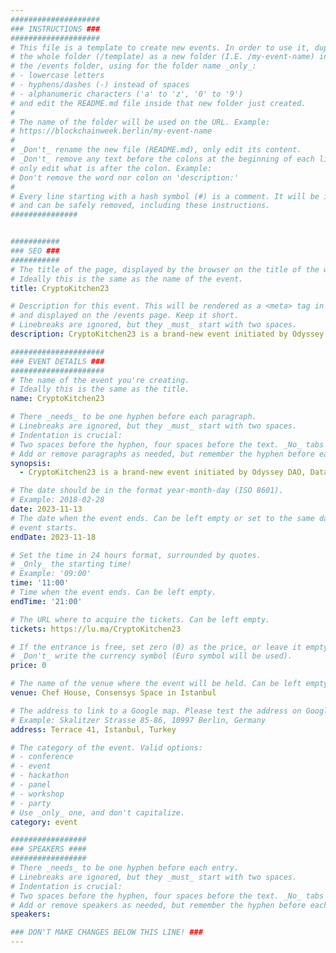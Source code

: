 ```yaml
---
####################
### INSTRUCTIONS ###
####################
# This file is a template to create new events. In order to use it, duplicate
# the whole folder (/template) as a new folder (I.E. /my-event-name) inside of
# the /events folder, using for the folder name _only_:
# - lowercase letters
# - hyphens/dashes (-) instead of spaces
# - alphanumeric characters ('a' to 'z', '0' to '9')
# and edit the README.md file inside that new folder just created.
#
# The name of the folder will be used on the URL. Example:
# https://blockchainweek.berlin/my-event-name
#
# _Don't_ rename the new file (README.md), only edit its content.
# _Don't_ remove any text before the colons at the beginning of each line,
# only edit what is after the colon. Example:
# Don't remove the word nor colon on 'description:'
#
# Every line starting with a hash symbol (#) is a comment. It will be ignored
# and can be safely removed, including these instructions.
###############


###########
### SEO ###
###########
# The title of the page, displayed by the browser on the title of the window.
# Ideally this is the same as the name of the event.
title: CryptoKitchen23

# Description for this event. This will be rendered as a <meta> tag in the HTML,
# and displayed on the /events page. Keep it short.
# Linebreaks are ignored, but they _must_ start with two spaces.
description: CryptoKitchen23 is a brand-new event initiated by Odyssey DAO, DataverseOS, Fusion Labs, Buidler DAO & Fat Garage, a gathering spot and relaxed backstage story and intersection for various crypto ecosystems.

#####################
### EVENT DETAILS ###
#####################
# The name of the event you're creating.
# Ideally this is the same as the title.
name: CryptoKitchen23

# There _needs_ to be one hyphen before each paragraph.
# Linebreaks are ignored, but they _must_ start with two spaces.
# Indentation is crucial:
# Two spaces before the hyphen, four spaces before the text. _No_ tabs allowed.
# Add or remove paragraphs as needed, but remember the hyphen before each entry.
synopsis:
  - CryptoKitchen23 is a brand-new event initiated by Odyssey DAO, DataverseOS, Fusion Labs, Buidler DAO & Fat Garage, a gathering spot and relaxed backstage story and intersection for various crypto ecosystems. CryptoKitchen23 will be hosted as a daily themed event, in formats like workshops 🥪, open talks 🥘, and fireside chats 🌶, determined in collaboration with the guests, invited chefs, and participants. We can all work together to organize gatherings and sharing sessions, while also planning for documentaries, blogs, and live content!

# The date should be in the format year-month-day (ISO 8601).
# Example: 2018-02-28
date: 2023-11-13
# The date when the event ends. Can be left empty or set to the same day the
# event starts.
endDate: 2023-11-18

# Set the time in 24 hours format, surrounded by quotes.
# _Only_ the starting time!
# Example: '09:00'
time: '11:00'
# Time when the event ends. Can be left empty.
endTime: '21:00'

# The URL where to acquire the tickets. Can be left empty.
tickets: https://lu.ma/CryptoKitchen23

# If the entrance is free, set zero (0) as the price, or leave it empty.
# _Don't_ write the currency symbol (Euro symbol will be used).
price: 0

# The name of the venue where the event will be held. Can be left empty.
venue: Chef House, Consensys Space in Istanbul

# The address to link to a Google map. Please test the address on Google Maps.
# Example: Skalitzer Strasse 85-86, 10997 Berlin, Germany
address: Terrace 41, Istanbul, Turkey

# The category of the event. Valid options:
# - conference
# - event
# - hackathon
# - panel
# - workshop
# - party
# Use _only_ one, and don't capitalize.
category: event

#################
### SPEAKERS ####
#################
# There _needs_ to be one hyphen before each entry.
# Linebreaks are ignored, but they _must_ start with two spaces.
# Indentation is crucial:
# Two spaces before the hyphen, four spaces before the text. _No_ tabs allowed.
# Add or remove speakers as needed, but remember the hyphen before each entry.
speakers:

### DON'T MAKE CHANGES BELOW THIS LINE! ###
---
```


<!-- ### DON'T MAKE CHANGES BELOW THIS LINE! ### -->

<Event-Content/>
